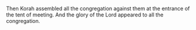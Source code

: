 Then Korah assembled all the congregation against them at the entrance of the tent of meeting. And the glory of the Lord appeared to all the congregation.
